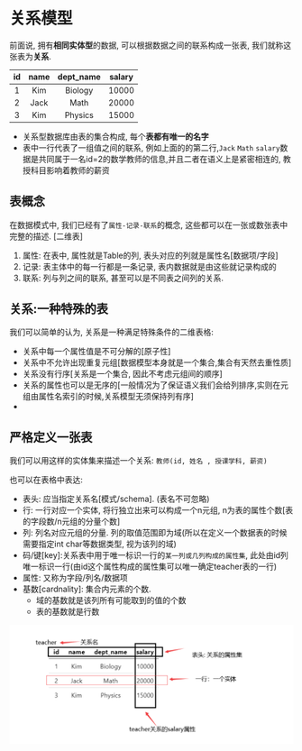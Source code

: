 # 关系模型
前面说, 拥有**相同实体型**的数据, 可以根据数据之间的联系构成一张表, 我们就称这张表为**关系**. 

 |  id   | name  | dept_name | salary |
 | :---: | :---: | :-------: | :----: |
 |   1   |  Kim  |  Biology  | 10000  |
 |   2   | Jack  |   Math    | 20000  |
 |   3   |  Kim  |  Physics  | 15000  |

* 关系型数据库由表的集合构成, 每个**表都有唯一的名字**
* 表中一行代表了一组值之间的联系, 例如上面的的第二行,`Jack` `Math` `salary`数据是共同属于一名id=2的数学教师的信息,并且二者在语义上是紧密相连的, 教授科目影响着教师的薪资 
  
## 表概念 

在数据模式中, 我们已经有了`属性-记录-联系`的概念, 这些都可以在一张或数张表中完整的描述. [二维表]
1. 属性: 在表中, 属性就是Table的列, 表头对应的列就是属性名[数据项/字段]
2. 记录: 表主体中的每一行都是一条记录, 表内数据就是由这些就记录构成的
3. 联系: 列与列之间的联系, 甚至可以是不同表之间列的关系.
   

## 关系:一种特殊的表
我们可以简单的认为, 关系是一种满足特殊条件的二维表格:
* 关系中每一个属性值是不可分解的[原子性]
* 关系中不允许出现重复元组[数据模型本身就是一个集合,集合有天然去重性质]
* 关系没有行序[关系是一个集合, 因此不考虑元组间的顺序]
* 关系的属性也可以是无序的[一般情况为了保证语义我们会给列排序,实则在元组由属性名索引的时候,关系模型无须保持列有序]
* 
## 严格定义一张表

我们可以用这样的实体集来描述一个关系: `教师(id, 姓名 , 授课学科, 薪资)`

也可以在表格中表达:
* 表头: 应当指定关系名[模式/schema]. (表名不可忽略)
* 行: 一行对应一个实体, 将行独立出来可以构成一个n元组, n为表的属性个数[表的字段数/n元组的分量个数]
* 列: 列名对应元组的分量. 列的取值范围即为域(所以在定义一个数据表的时候需要指定int char等数据类型, 视为该列的域)
* 码/键[key]:关系表中用于唯一标识一行的`某一列或几列构成的属性集`, 此处由id列唯一标识一行(由id这个属性构成的属性集可以唯一确定teacher表的一行)
* 属性: 又称为字段/列名/数据项
* 基数[cardnality]: 集合内元素的个数.
  * 域的基数就是该列所有可能取到的值的个数
  * 表的基数就是行数
  

  
![关系-表](./2-1.png)

